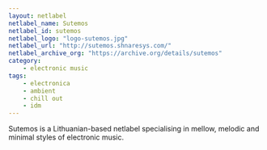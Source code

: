 ```yaml
---
layout: netlabel
netlabel_name: Sutemos
netlabel_id: sutemos
netlabel_logo: "logo-sutemos.jpg"
netlabel_url: "http://sutemos.shnaresys.com/"
netlabel_archive_org: "https://archive.org/details/sutemos"
category:
    - electronic music
tags:
    - electronica
    - ambient
    - chill out
    - idm
---
```

Sutemos is a Lithuanian-based netlabel specialising in mellow, melodic and minimal styles of electronic music.